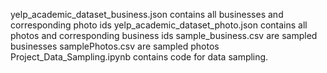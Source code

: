 yelp_academic_dataset_business.json contains all businesses and corresponding photo ids
yelp_academic_dataset_photo.json contains all photos and corresponding business ids
sample_business.csv are sampled businesses
samplePhotos.csv are sampled photos 
Project_Data_Sampling.ipynb contains code for data sampling.
